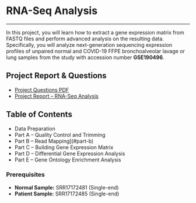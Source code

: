 <!-- Improved compatibility of back to top link: See: https://github.com/othneildrew/Best-README-Template/pull/73 -->
<a name="readme-top"></a>

#  RNA-Seq Analysis
---
In this project, you will learn how to extract a gene expression matrix from FASTQ files and perform advanced analysis on the resulting data. Specifically, you will analyze next-generation sequencing expression profiles of unpaired normal and COVID-19 FFPE bronchoalveolar lavage or lung samples from the study with accession number **GSE190496**.

## Project Report & Questions <a name="project-files"></a>

-  [Project Questions PDF](https://github.com/mariyagolchin/RNA-Seq-analysis/blob/main/AIB_proj2_1402.pdf)
-  [Project Report – RNA-Seq Analysis](https://github.com/mariyagolchin/RNA-Seq-analysis/blob/main/Report2_AIB_proj2_1402_20%20khordad_1.pdf)  


## Table of Contents

- Data Preparation
- Part A – Quality Control and Trimming
- Part B – Read Mapping](#part-b)
- Part C – Building Gene Expression Matrix
- Part D – Differential Gene Expression Analysis
- Part E – Gene Ontology Enrichment Analysis

 ### Prerequisites

- **Normal Sample:** SRR17172481 (Single-end)  
- **Patient Sample:** SRR17172485 (Single-end)


